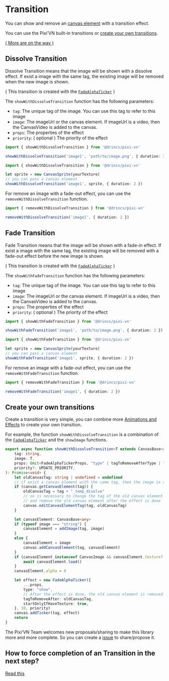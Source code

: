 # Transition

You can show and remove an [canvas element](/start/canvas-elements.md) with a transition effect.

You can use the Pixi’VN built-in transitions or [create your own transitions](#create-your-own-transitions).

[( More are on the way )](https://github.com/DRincs-Productions/pixi-vn/issues/20)

## Dissolve Transition

Dissolve Transition means that the image will be shown with a dissolve effect. If exist a image with the same tag, the existing image will be removed when the new image is shown.

( This transition is created with the [`FadeAlphaTicker`](/start/animations-effects.md#fade) )

The `showWithDissolveTransition` function has the following parameters:

* `tag`: The unique tag of the image. You can use this tag to refer to this image
* `image`: The imageUrl or the canvas element. If imageUrl is a video, then the CanvasVideo is added to the canvas.
* `props`: The properties of the effect
* `priority`: ( optional ) The priority of the effect

```typescript
import { showWithDissolveTransition } from '@drincs/pixi-vn'

showWithDissolveTransition('image1', 'path/to/image.png', { duration: 2 })
```

```typescript
import { showWithDissolveTransition } from '@drincs/pixi-vn'

let sprite = new CanvasSprite(yourTexture)
// you can pass a canvas element
showWithDissolveTransition('image1', sprite, { duration: 2 })
```

For remove an image with a fade-out effect, you can use the `removeWithDissolveTransition` function.

```typescript
import { removeWithDissolveTransition } from '@drincs/pixi-vn'

removeWithDissolveTransition('image1', { duration: 2 })
```

## Fade Transition

Fade Transition means that the image will be shown with a fade-in effect. If exist a image with the same tag, the existing image will be removed with a fade-out effect before the new image is shown.

( This transition is created with the [`FadeAlphaTicker`](/start/animations-effects.md#fade) )

The `showWithFadeTransition` function has the following parameters:

* `tag`: The unique tag of the image. You can use this tag to refer to this image
* `image`: The imageUrl or the canvas element. If imageUrl is a video, then the CanvasVideo is added to the canvas.
* `props`: The properties of the effect
* `priority`: ( optional ) The priority of the effect

```typescript
import { showWithFadeTransition } from '@drincs/pixi-vn'

showWithFadeTransition('image1', 'path/to/image.png', { duration: 2 })
```

```typescript
import { showWithFadeTransition } from '@drincs/pixi-vn'

let sprite = new CanvasSprite(yourTexture)
// you can pass a canvas element
showWithFadeTransition('image1', sprite, { duration: 2 })
```

For remove an image with a fade-out effect, you can use the `removeWithFadeTransition` function.

```typescript
import { removeWithFadeTransition } from '@drincs/pixi-vn'

removeWithFadeTransition('image1', { duration: 2 })
```

<!-- TODO moveIn -->

<!-- TODO zoomIn -->

## Create your own transitions

Create a transition is very simple, you can combine more [Animations and Effects](/start/animations-effects) to create your own transition.

For example, the function `showWithDissolveTransition` is a combination of the [`FadeAlphaTicker`](/start/animations-effects.md#fade) and the `showImage` functions.

```typescript
export async function showWithDissolveTransition<T extends CanvasBase<any> | string = string>(
    tag: string,
    image: T,
    props: Omit<FadeAlphaTickerProps, "type" | tagToRemoveAfterType | "startOnlyIfHaveTexture"> = {},
    priority?: UPDATE_PRIORITY,
): Promise<void> {
    let oldCanvasTag: string | undefined = undefined
    // if exist a canvas element with the same tag, then the image is replaced and the first image is removed after the effect is done
    if (canvas.getCanvasElement(tag)) {
        oldCanvasTag = tag + "_temp_disolve"
        // so is necessary to change the tag of the old canvas element
        // and remove the old canvas element after the effect is done
        canvas.editCanvasElementTag(tag, oldCanvasTag)
    }

    let canvasElement: CanvasBase<any>
    if (typeof image === "string") {
        canvasElement = addImage(tag, image)
    }
    else {
        canvasElement = image
        canvas.addCanvasElement(tag, canvasElement)
    }
    if (canvasElement instanceof CanvasImage && canvasElement.texture?.label == "EMPTY") {
        await canvasElement.load()
    }
    canvasElement.alpha = 0

    let effect = new FadeAlphaTicker({
        ...props,
        type: "show",
        // After the effect is done, the old canvas element is removed
        tagToRemoveAfter: oldCanvasTag,
        startOnlyIfHaveTexture: true,
    }, 10, priority)
    canvas.addTicker(tag, effect)
    return
}
```

The Pixi’VN Team welcomes new proposals/sharing to make this library more and more complete. So you can create a [issue](https://github.com/DRincs-Productions/pixi-vn/issues) to share/propose it.

## How to force completion of an Transition in the next step?

[Read this](/other/various-answers#how-to-force-completion-of-an-transition-effect-animation-in-the-next-step)
